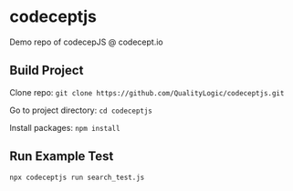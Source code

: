 # codeceptjs
Demo repo of codecepJS @ codecept.io 
## Build Project
Clone repo: `git clone https://github.com/QualityLogic/codeceptjs.git`

Go to project directory: `cd codeceptjs`

Install packages: `npm install`
## Run Example Test
`npx codeceptjs run search_test.js`


